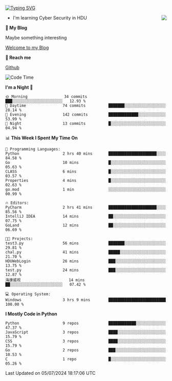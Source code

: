 [![Typing SVG](https://readme-typing-svg.herokuapp.com?font=Fira+Code&pause=1000&random=false&width=450&height=60&lines=Hello+%F0%9F%91%8B%F0%9F%8F%BB;I'm+JBNRZ)](https://git.io/typing-svg)

<a href="#">
  <img align="right" src="https://github-readme-stats.vercel.app/api?username=JBNRZ&show_icons=true&bg_color=15,f2f7fd,E0EAFC" />
</a>

- I'm learning Cyber Security in HDU

 **🌱 My Blog**

Maybe something interesting

[Welcome to my Blog](https://jbnrz.com.cn/)

 **💬 Reach me** 

[Github](https://github.com/JBNRZ)


<!--START_SECTION:waka-->
![Code Time](http://img.shields.io/badge/Code%20Time-567%20hrs%2019%20mins-blue)

**I'm a Night 🦉** 

```text
🌞 Morning                34 commits          ███░░░░░░░░░░░░░░░░░░░░░░   12.93 % 
🌆 Daytime                74 commits          ███████░░░░░░░░░░░░░░░░░░   28.14 % 
🌃 Evening                142 commits         █████████████░░░░░░░░░░░░   53.99 % 
🌙 Night                  13 commits          █░░░░░░░░░░░░░░░░░░░░░░░░   04.94 % 
```


📊 **This Week I Spent My Time On** 

```text
💬 Programming Languages: 
Python                   2 hrs 40 mins       █████████████████████░░░░   84.58 % 
Go                       10 mins             █░░░░░░░░░░░░░░░░░░░░░░░░   05.63 % 
CLASS                    6 mins              █░░░░░░░░░░░░░░░░░░░░░░░░   03.57 % 
Properties               4 mins              █░░░░░░░░░░░░░░░░░░░░░░░░   02.63 % 
go.mod                   1 min               ░░░░░░░░░░░░░░░░░░░░░░░░░   00.99 % 

🔥 Editors: 
PyCharm                  2 hrs 41 mins       █████████████████████░░░░   85.56 % 
IntelliJ IDEA            14 mins             ██░░░░░░░░░░░░░░░░░░░░░░░   07.75 % 
GoLand                   12 mins             ██░░░░░░░░░░░░░░░░░░░░░░░   06.69 % 

🐱‍💻 Projects: 
test3.py                 56 mins             ███████░░░░░░░░░░░░░░░░░░   29.81 % 
chal.py                  41 mins             █████░░░░░░░░░░░░░░░░░░░░   21.70 % 
HDUWebLogin              26 mins             ███░░░░░░░░░░░░░░░░░░░░░░   13.75 % 
test.py                  24 mins             ███░░░░░░░░░░░░░░░░░░░░░░   12.87 % 
海康威视                     14 mins             ██░░░░░░░░░░░░░░░░░░░░░░░   07.42 % 

💻 Operating System: 
Windows                  3 hrs 9 mins        █████████████████████████   100.00 % 
```

**I Mostly Code in Python** 

```text
Python                   9 repos             ████████████░░░░░░░░░░░░░   47.37 % 
JavaScript               3 repos             ████░░░░░░░░░░░░░░░░░░░░░   15.79 % 
CSS                      3 repos             ████░░░░░░░░░░░░░░░░░░░░░   15.79 % 
Go                       2 repos             ███░░░░░░░░░░░░░░░░░░░░░░   10.53 % 
C                        1 repo              █░░░░░░░░░░░░░░░░░░░░░░░░   05.26 % 
```




 Last Updated on 05/07/2024 18:17:06 UTC
<!--END_SECTION:waka-->
